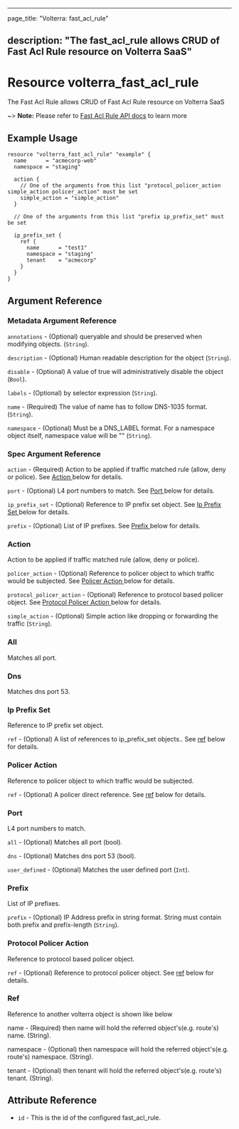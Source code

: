 ---

page_title: "Volterra: fast_acl_rule"

description: "The fast_acl_rule allows CRUD of Fast Acl Rule resource on Volterra SaaS"
---------------------------------------------------------------------------------------

Resource volterra_fast_acl_rule
===============================

The Fast Acl Rule allows CRUD of Fast Acl Rule resource on Volterra SaaS

~> **Note:** Please refer to [Fast Acl Rule API docs](https://volterra.io/docs/api/fast-acl-rule) to learn more

Example Usage
-------------

```hcl
resource "volterra_fast_acl_rule" "example" {
  name      = "acmecorp-web"
  namespace = "staging"

  action {
    // One of the arguments from this list "protocol_policer_action simple_action policer_action" must be set
    simple_action = "simple_action"
  }

  // One of the arguments from this list "prefix ip_prefix_set" must be set

  ip_prefix_set {
    ref {
      name      = "test1"
      namespace = "staging"
      tenant    = "acmecorp"
    }
  }
}

```

Argument Reference
------------------

### Metadata Argument Reference

`annotations` - (Optional) queryable and should be preserved when modifying objects. (`String`).

`description` - (Optional) Human readable description for the object (`String`).

`disable` - (Optional) A value of true will administratively disable the object (`Bool`).

`labels` - (Optional) by selector expression (`String`).

`name` - (Required) The value of name has to follow DNS-1035 format. (`String`).

`namespace` - (Optional) Must be a DNS_LABEL format. For a namespace object itself, namespace value will be "" (`String`).

### Spec Argument Reference

`action` - (Required) Action to be applied if traffic matched rule (allow, deny or police). See [Action ](#action) below for details.

`port` - (Optional) L4 port numbers to match. See [Port ](#port) below for details.

`ip_prefix_set` - (Optional) Reference to IP prefix set object. See [Ip Prefix Set ](#ip-prefix-set) below for details.

`prefix` - (Optional) List of IP prefixes. See [Prefix ](#prefix) below for details.

### Action

Action to be applied if traffic matched rule (allow, deny or police).

`policer_action` - (Optional) Reference to policer object to which traffic would be subjected. See [Policer Action ](#policer-action) below for details.

`protocol_policer_action` - (Optional) Reference to protocol based policer object. See [Protocol Policer Action ](#protocol-policer-action) below for details.

`simple_action` - (Optional) Simple action like dropping or forwarding the traffic (`String`).

### All

Matches all port.

### Dns

Matches dns port 53.

### Ip Prefix Set

Reference to IP prefix set object.

`ref` - (Optional) A list of references to ip_prefix_set objects.. See [ref](#ref) below for details.

### Policer Action

Reference to policer object to which traffic would be subjected.

`ref` - (Optional) A policer direct reference. See [ref](#ref) below for details.

### Port

L4 port numbers to match.

`all` - (Optional) Matches all port (bool).

`dns` - (Optional) Matches dns port 53 (bool).

`user_defined` - (Optional) Matches the user defined port (`Int`).

### Prefix

List of IP prefixes.

`prefix` - (Optional) IP Address prefix in string format. String must contain both prefix and prefix-length (`String`).

### Protocol Policer Action

Reference to protocol based policer object.

`ref` - (Optional) Reference to protocol policer object. See [ref](#ref) below for details.

### Ref

Reference to another volterra object is shown like below

name - (Required) then name will hold the referred object's(e.g. route's) name. (String).

namespace - (Optional) then namespace will hold the referred object's(e.g. route's) namespace. (String).

tenant - (Optional) then tenant will hold the referred object's(e.g. route's) tenant. (String).

Attribute Reference
-------------------

-	`id` - This is the id of the configured fast_acl_rule.
